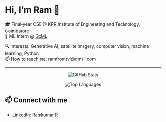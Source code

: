 # Hi, I’m Ram 👋

🎓 Final‑year CSE @ KPR Institute of Engineering and Technology, Coimbatore  
💼 ML Intern @ [GoML](https://www.goml.io)  

🔍 Interests: Generative AI, satellite imagery, computer vision, machine learning, Python  
📫 How to reach me: [ramfromtvl@gmail.com](mailto:ramfromtvl@gmail.com)


---

<p align="center">
  <img src="https://github-readme-stats.vercel.app/api?username=ram-from-tvl&show_icons=true&theme=radical" alt="GitHub Stats" />
</p>
<p align="center">
  <img src="https://github-readme-stats.vercel.app/api/top-langs?username=ram-from-tvl&layout=compact&theme=radical" alt="Top Languages" />
</p>



## 📫 Connect with me
* LinkedIn: [Ramkumar R](https://linkedin.com/in/ram-from-tvl)


<!--
**Note to future you:**
1. "ram-from-tvl" is already in place for all stats and activity graphs.
2. Replace social handles and portfolio link with actual URLs.
3. Optionally add a Featured Projects section below to showcase your top repos.
-->
